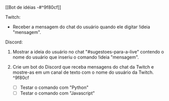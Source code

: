 [[Bot de idéias -#^9f80cf]]

Twitch: 
- Receber a mensagem do chat do usuário quando ele digitar !ideia "mensagem".

Discord: 
1. Mostrar a ideia do usuário no chat "#sugestoes-para-a-live" contendo o nome do usuário que inseriu o comando !ideia "mensagem".
2. Crie um bot do Discord que receba mensagens do chat da Twitch e mostre-as em um canal de texto com o nome do usuário da Twitch. ^9f80cf


	- [ ] Testar o comando com "Python"
	- [ ] Testar o comando com "Javascript"